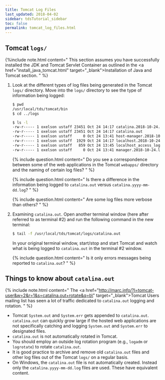 ```yaml
---
title: Tomcat Log Files
last_updated: 2018-04-02
sidebar: tdsTutorial_sidebar
toc: false
permalink: tomcat_log_files.html
---
```


## Tomcat `logs/`

{%include note.html content="
This section assumes you have successfully installed the JDK and Tomcat Servlet Container as outlined in the <a href=\"install_java_tomcat.html\" target=\"_blank\">Installation of Java and Tomcat</a> section.
" %}

1. Look at the different types of log files being generated in the Tomcat `logs/` directory.
   Move into the `logs/` directory to see the type of information being logged:

   ~~~bash
   $ pwd
   /usr/local/tds/tomcat/bin
   $ cd ../logs

   $ ls -l
   -rw-r----- 1 oxelson ustaff 23451 Oct 24 14:17 catalina.2018-10-24.log
   -rw-r----- 1 oxelson ustaff 23451 Oct 24 14:17 catalina.out
   -rw-r----- 1 oxelson ustaff     0 Oct 24 13:41 host-manager.2018-10-24.log
   -rw-r----- 1 oxelson ustaff  1929 Oct 24 14:17 localhost.2018-10-24.log
   -rw-r----- 1 oxelson ustaff   859 Oct 24 13:45 localhost_access_log.2018-10-24.txt
   -rw-r----- 1 oxelson ustaff     0 Oct 24 13:41 manager.2018-10-24.log
   ~~~

   {% include question.html content="
   Do you see a correspondence between some of the web applications in the Tomcat `webapps/` directory and the naming of certain log files?
   " %}

   {% include question.html content="
   Is there a difference in the information being logged to `catalina.out` versus `catalina.yyyy-mm-dd.log`?
   " %}

   {% include question.html content="
   Are some log files more verbose than others?
   " %}

2. Examining `catalina.out`.
   Open another terminal window (here after referred to as terminal #2) and run the following command in the new terminal:

   ~~~bash
   $ tail -f /usr/local/tds/tomcat/logs/catalina.out
   ~~~

   In your original terminal window, start/stop and start Tomcat and watch what is being logged to `catalina.out` in the terminal #2 window.

   {% include question.html content="
   Is it only errors messages being reported to `catalina.out`?
   " %}

## Things to know about `catalina.out`

{% include note.html content="
The <a href=\"http://marc.info/?l=tomcat-user&w=2&r=1&s=catalina.out+rotate&q=b\" target=\"_blank\">Tomcat Users mailing list</a> has seen a lot of traffic dedicated to `catalina.out` logging and rotation.
" %}

* Tomcat `System.out` and `System.err` gets appended to `catalina.out`. `catalina.out` can quickly grow large if the hosted web applications are not specifically catching and logging `System.out` and `System.err` to designated files.
* `catalina.out` is not automatically rotated in Tomcat.
* You should employ an outside log rotation program (e.g., `logadm` or `logrotate`) to rotate `catalina.out`.
* It is good practice to archive and remove old `catalina.out` files and other log files out of the Tomcat `logs/` on a regular basis.
* On Windows, the `catalina.out` file is not automatically created. Instead only the `catalina.yyyy-mm-dd.log` files are used.
  These have equivalent content.
